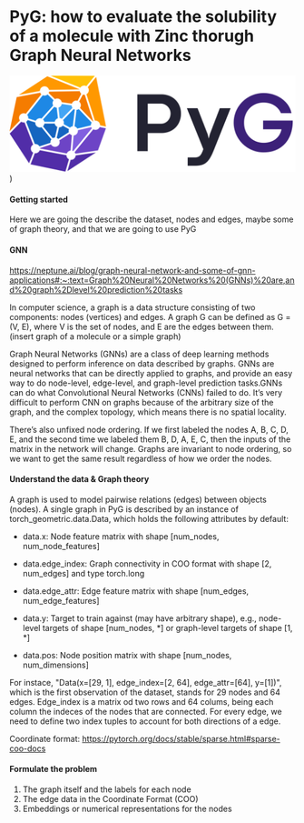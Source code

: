 # PyG: how to evaluate the solubility of a molecule with Zinc thorugh Graph Neural Networks

![My Image](https://raw.githubusercontent.com/pyg-team/pyg_sphinx_theme/master/pyg_sphinx_theme/static/img/pyg_logo_text.svg?sanitize=true))

#### Getting started

Here we are going the describe the dataset, nodes and edges, maybe some of graph theory, and that we are going to use PyG



#### GNN 
https://neptune.ai/blog/graph-neural-network-and-some-of-gnn-applications#:~:text=Graph%20Neural%20Networks%20(GNNs)%20are,and%20graph%2Dlevel%20prediction%20tasks

In computer science, a graph is a data structure consisting of two components: nodes (vertices) and edges. A graph G can be defined as G = (V, E), where V is the set of nodes, and E are the edges between them. (insert graph of a molecule or a simple graph)

Graph Neural Networks (GNNs) are a class of deep learning methods designed to perform inference on data described by graphs. GNNs are neural networks that can be directly applied to graphs, and provide an easy way to do node-level, edge-level, and graph-level prediction tasks.GNNs can do what Convolutional Neural Networks (CNNs) failed to do. It’s very difficult to perform CNN on graphs because of the arbitrary size of the graph, and the complex topology, which means there is no spatial locality. 

There’s also unfixed node ordering. If we first labeled the nodes A, B, C, D, E, and the second time we labeled them B, D, A, E, C, then the inputs of the matrix in the network will change. Graphs are invariant to node ordering, so we want to get the same result regardless of how we order the nodes.





#### Understand the data & Graph theory
A graph is used to model pairwise relations (edges) between objects (nodes). A single graph in PyG is described by an instance of torch_geometric.data.Data, which holds the following attributes by default:

-  data.x: Node feature matrix with shape [num_nodes, num_node_features]

-  data.edge_index: Graph connectivity in COO format with shape [2, num_edges] and type torch.long

-  data.edge_attr: Edge feature matrix with shape [num_edges, num_edge_features]

-  data.y: Target to train against (may have arbitrary shape), e.g., node-level targets of shape [num_nodes, *] or graph-level targets of shape [1, *]

-  data.pos: Node position matrix with shape [num_nodes, num_dimensions]

For instace, "Data(x=[29, 1], edge_index=[2, 64], edge_attr=[64], y=[1])", which is the first observation of the dataset, stands for 29 nodes and 64 edges. Edge_index is a matrix od two rows and 64 colums, being each column the indeces of the nodes that are connected. For every edge, we need to define two index tuples to account for both directions of a edge.





Coordinate format: https://pytorch.org/docs/stable/sparse.html#sparse-coo-docs

#### Formulate the problem

1. The graph itself and the labels for each node
2. The edge data in the Coordinate Format (COO)
3. Embeddings or numerical representations for the nodes


#### 



#### 
